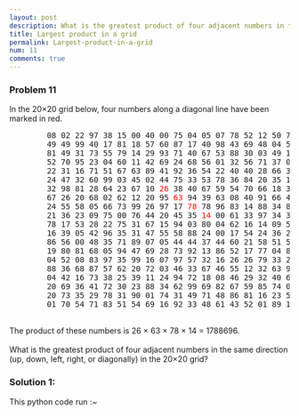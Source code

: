 ```yaml
---
layout: post
description: What is the greatest product of four adjacent numbers in the same direction (up, down, left, right, or diagonally) in the 20×20 grid?
title: Largest product in a grid
permalink: Largest-product-in-a-grid
num: 11
comments: true
---
```

<div class='problem'>     
<h3> Problem 11</h3>
<p>In the 20×20 grid below, four numbers along a diagonal line have been marked in red.<br>
<pre>
        08 02 22 97 38 15 00 40 00 75 04 05 07 78 52 12 50 77 91 08
        49 49 99 40 17 81 18 57 60 87 17 40 98 43 69 48 04 56 62 00
        81 49 31 73 55 79 14 29 93 71 40 67 53 88 30 03 49 13 36 65
        52 70 95 23 04 60 11 42 69 24 68 56 01 32 56 71 37 02 36 91
        22 31 16 71 51 67 63 89 41 92 36 54 22 40 40 28 66 33 13 80
        24 47 32 60 99 03 45 02 44 75 33 53 78 36 84 20 35 17 12 50
        32 98 81 28 64 23 67 10 <span style="color:red;">26</span> 38 40 67 59 54 70 66 18 38 64 70
        67 26 20 68 02 62 12 20 95 <span style="color:red;">63</span> 94 39 63 08 40 91 66 49 94 21
        24 55 58 05 66 73 99 26 97 17 <span style="color:red;">78</span> 78 96 83 14 88 34 89 63 72
        21 36 23 09 75 00 76 44 20 45 35 <span style="color:red;">14</span> 00 61 33 97 34 31 33 95
        78 17 53 28 22 75 31 67 15 94 03 80 04 62 16 14 09 53 56 92
        16 39 05 42 96 35 31 47 55 58 88 24 00 17 54 24 36 29 85 57
        86 56 00 48 35 71 89 07 05 44 44 37 44 60 21 58 51 54 17 58
        19 80 81 68 05 94 47 69 28 73 92 13 86 52 17 77 04 89 55 40
        04 52 08 83 97 35 99 16 07 97 57 32 16 26 26 79 33 27 98 66
        88 36 68 87 57 62 20 72 03 46 33 67 46 55 12 32 63 93 53 69
        04 42 16 73 38 25 39 11 24 94 72 18 08 46 29 32 40 62 76 36
        20 69 36 41 72 30 23 88 34 62 99 69 82 67 59 85 74 04 36 16
        20 73 35 29 78 31 90 01 74 31 49 71 48 86 81 16 23 57 05 54
        01 70 54 71 83 51 54 69 16 92 33 48 61 43 52 01 89 19 67 48
</pre><br>The product of these numbers is 26 × 63 × 78 × 14 = 1788696.<br><br>What is the greatest product of four adjacent numbers in the same direction (up, down, left, right, or diagonally) in the 20×20 grid?</p></div>

### Solution 1:

This python code run :~


